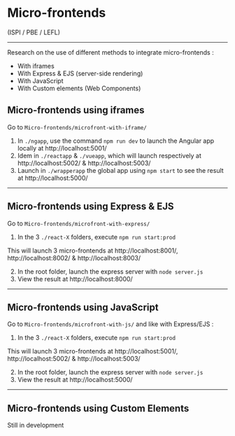 # Micro-frontends

(ISPI / PBE / LEFL)

---

Research on the use of different methods to integrate micro-frontends :

- With iframes
- With Express & EJS (server-side rendering)
- With JavaScript
- With Custom elements (Web Components)

## Micro-frontends using iframes

Go to `Micro-frontends/microfront-with-iframe/`

1. In `./ngapp`, use the command `npm run dev` to launch the Angular app locally at http://localhost:5001/
2. Idem in `./reactapp` & `./vueapp`, which will launch respectively at http://localhost:5002/ & http://localhost:5003/
3. Launch in `./wrapperapp` the global app using `npm start` to see the result at http://localhost:5000/

---

## Micro-frontends using Express & EJS

Go to `Micro-frontends/microfront-with-express/`

1. In the 3 `./react-X` folders, execute `npm run start:prod`

This will launch 3 micro-frontends at http://localhost:8001/, http://localhost:8002/ & http://localhost:8003/

2. In the root folder, launch the express server with `node server.js`
3. View the result at http://localhost:8000/

---

## Micro-frontends using JavaScript

Go to `Micro-frontends/microfront-with-js/` and like with Express/EJS :

1. In the 3 `./react-X` folders, execute `npm run start:prod`

This will launch 3 micro-frontends at http://localhost:5001/, http://localhost:5002/ & http://localhost:5003/

2. In the root folder, launch the express server with `node server.js`
3. View the result at http://localhost:5000/

---

## Micro-frontends using Custom Elements

Still in development
